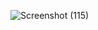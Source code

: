 

![Screenshot (115)](https://github.com/user-attachments/assets/e344c73c-bbf5-40c0-a925-b576fa8c13de)
